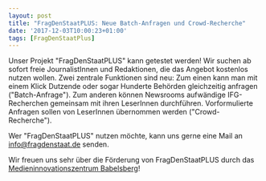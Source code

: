 ```yaml
---
layout: post
title: "FragDenStaatPLUS: Neue Batch-Anfragen und Crowd-Recherche"
date: '2017-12-03T10:00:23+01:00'
tags: [FragDenStaatPlus]
---
```


Unser Projekt "FragDenStaatPLUS" kann getestet werden! Wir suchen ab sofort freie JournalistInnen und Redaktionen, die das Angebot kostenlos nutzen wollen. Zwei zentrale Funktionen sind neu: Zum einen kann man mit einem Klick Dutzende oder sogar Hunderte Behörden gleichzeitig anfragen ("Batch-Anfrage"). Zum anderen können Newsrooms aufwändige IFG-Recherchen gemeinsam mit ihren LeserInnen durchführen. Vorformulierte Anfragen sollen von LeserInnen übernommen werden ("Crowd-Recherche").

Wer "FragDenStaatPLUS" nutzen möchte, kann uns gerne eine Mail an info@fragdenstaat.de senden.

Wir freuen uns sehr über die Förderung von FragDenStaatPLUS durch das [Medieninnovationszentrum Babelsberg](http://miz-babelsberg.de/)!
